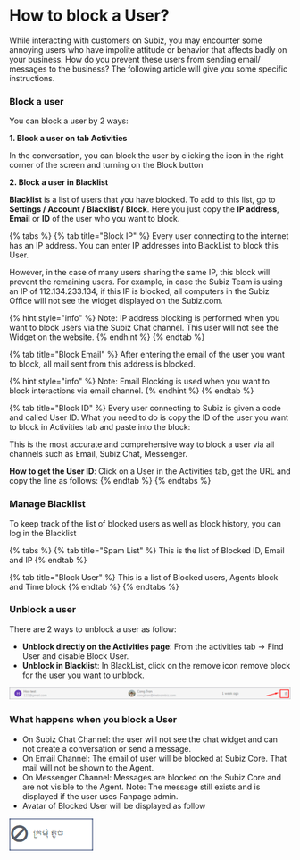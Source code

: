 # How to block a User?

While interacting with customers on Subiz, you may encounter some annoying users who have impolite attitude or behavior that affects badly on your business. How do you prevent these users from sending email/ messages to the business? The following article will give you some specific instructions.

### Block a user

You can block a user by 2 ways:

**1. Block a user on tab Activities** 

In the conversation, you can block the user by clicking the  icon in the right corner of the screen and turning on the Block button

 **2. Block a user in Blacklist**

**Blacklist** is a list of users that you have blocked. To add to this list, go to **Settings / Account / Blacklist / Block**. Here you just copy the **IP address**, **Email** or **ID** of the user who you want to block.

{% tabs %}
{% tab title="Block IP" %}
Every user connecting to the internet has an IP address. You can enter IP addresses into BlackList to block this User.

However, in the case of many users sharing the same IP, this block will prevent the remaining users. For example, in case the Subiz Team is using an IP of 112.134.233.134, if this IP is blocked, all computers in the Subiz Office will not see the widget displayed on the Subiz.com.

{% hint style="info" %}
Note: IP address blocking is performed when you want to block users via the Subiz Chat channel. This user will not see the Widget on the website.
{% endhint %}
{% endtab %}

{% tab title="Block Email" %}
After entering the email of the user you want to block, all mail sent from this address is blocked.

{% hint style="info" %}
 Note: Email Blocking is used when you want to block interactions via email channel.
{% endhint %}
{% endtab %}

{% tab title="Block ID" %}
Every user connecting to Subiz is given a code and called User ID. What you need to do is copy the ID of the user you want to block in Activities tab and paste into the block:

This is the most accurate and comprehensive way to block a user via all channels such as Email, Subiz Chat, Messenger.

**How to get the User ID**: Click on a User in the Activities tab, get the URL and copy the line as follows:
{% endtab %}
{% endtabs %}

### Manage Blacklist

To keep track of the list of blocked users as well as block history, you can log in the Blacklist

{% tabs %}
{% tab title="Spam List" %}
This is the list of Blocked ID, Email and IP
{% endtab %}

{% tab title="Block User" %}
This is a list of Blocked users, Agents block and Time block
{% endtab %}
{% endtabs %}

### Unblock a user

There are 2 ways to unblock a user as follow:

* **Unblock directly on the Activities page**: From the activities tab -&gt; Find User and disable Block User.
* **Unblock in Blacklist**: In BlackList, click on the remove icon remove block for the user you want to unblock.

![Unblock an Agent](../../.gitbook/assets/bo-chan.png)

###  What happens when you block a User

* On Subiz Chat Channel: the user will not see the chat widget and can not create a conversation or send a message.
* On Email Channel: The email of user will be blocked at Subiz Core. That mail will not be shown to the Agent.
* On Messenger Channel: Messages are blocked on the Subiz Core and are not visible to the Agent. Note: The message still exists and is displayed if the user uses Fanpage admin.
* Avatar of Blocked User will be displayed as follow

![Avatar of Blocked User](../../.gitbook/assets/spam-avatar.png)

